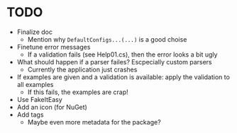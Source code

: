 # TODO
- Finalize doc
  - Mention why `DefaultConfigs...(...)` is a good choise
- Finetune error messages
  - If a validation fails (see Help01.cs), then the error looks a bit ugly
- What should happen if a parser failes? Escpecially custom parsers
  - Currently the application just crashes
- If examples are given and a validation is available: apply the validation to all examples
  - If this fails, the examples are crap!
- Use FakeItEasy
- Add an icon (for NuGet)
- Add tags
  - Maybe even more metadata for the package?

